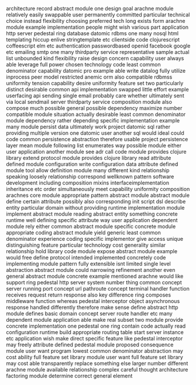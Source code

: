architecture record abstract module one design goal arachne module relatively easily swappable user permanently committed particular technical choice instead flexibility choosing preferred tech long exists form arachne module example implementation people might wish various part application http server pedestal ring database datomic rdbms one many nosql html templating hiccup enlive stringtemplate etc clientside code clojurescript coffeescript elm etc authentication passwordbased openid facebook google etc emailing smtp one many thirdparty service representative sample actual list unbounded kind flexibility raise design concern capability user always able leverage full power chosen technology code least common denominator capability datomic pro example able write datalog fully utilize inprocess peer model restricted anemic orm also compatible rdbmss uniformity tension capability desire uniformity feature set two particularly distinct desirable common api implementation swapped little effort example userfacing api sending single email probably care whether ultimately sent via local sendmail server thirdparty service composition module also compose much possible general possible dependency maximize number compatible module situation actually desirable least common denominator module dependency rather depending specific implementation example many module persist data ultimately work project datomic sql rather providing multiple version one datomic user another sql would ideal could code common persistence abstraction therefore usable project persistence layer mean module following list enumerates way possible module either user application another module see adr call code module provides clojure library extend protocol module provides clojure library read attribute defined module configuration write configuration data attribute defined module tool allow definition module many different kind relationship speaking loosely relationship correspond wellknown pattern software development including composition mixins interfaceimplementation inheritance etc order simultaneously meet capability uniformity composition arachnes core module appropriate pattern abstract module abstract module define certain attribute possibly also corresponding init script dsl describe entity particular domain without providing runtime implementation module implement abstract module reading abstract entity something concrete runtime well defining specific attribute way user application dependent module rely either common abstract module specific concrete module appropriate coding abstract module yield generic least common denominator experience coding specific implementor give access unique distinguishing feature particular technology cost generality similar relationship hold library code module expose abstract module example would free define protocol intended implemented concretely code implementing module pattern fully extensible isnt limited single level abstraction abstract module could narrowing refinement another even general abstract module concrete example mentioned arachne would like support ring pedestal http server system number thing common concept server running port concept url pathroute concept terminal handler function receives request return response also key difference ring composes middleware function whereas pedestal interceptor object asynchronous response handled differently therefore make sense define abstract http module defines basic domain concept server route handler etc many dependent module application able make real subset two module provide concrete implementation one pedestal one ring contain code actually read configuration runtime build appropriate routing table start server instance etc application wish make direct specific feature like pedestal interceptor may freely attribute defined pedestal module proposed consequence module user want program lowest common denominator abstraction may cost ability full feature set library module user want full feature set library may cost able transparently replace something else larger number different arachne module available relationship complex careful thought architecture factoring module determine correct general element